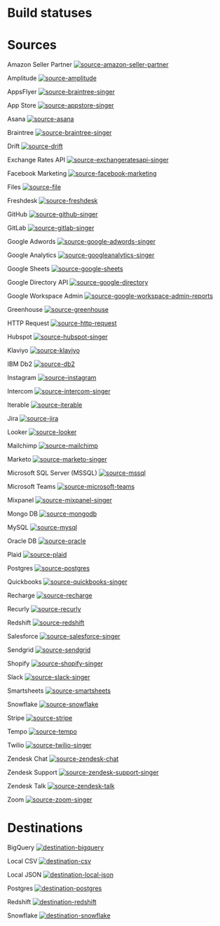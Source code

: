 # Build statuses

# Sources 
 Amazon Seller Partner   [![source-amazon-seller-partner](https://img.shields.io/endpoint?url=https%3A%2F%2Fstatus-api.airbyte.io%2Ftests%2Fsummary%2Fsource-amazon-seller-partner%2Fbadge.json)](https://status-api.airbyte.io/tests/summary/source-amazon-seller-partner)

 Amplitude   [![source-amplitude](https://img.shields.io/endpoint?url=https%3A%2F%2Fstatus-api.airbyte.io%2Ftests%2Fsummary%2Fsource-amplitude%2Fbadge.json)](https://status-api.airbyte.io/tests/summary/source-amplitude)

 AppsFlyer   [![source-braintree-singer](https://img.shields.io/endpoint?url=https%3A%2F%2Fstatus-api.airbyte.io%2Ftests%2Fsummary%2Fsource-appsflyer-singer%2Fbadge.json)](https://status-api.airbyte.io/tests/summary/source-appsflyer-singer) 

 App Store   [![source-appstore-singer](https://img.shields.io/endpoint?url=https%3A%2F%2Fstatus-api.airbyte.io%2Ftests%2Fsummary%2Fsource-appstore-singer%2Fbadge.json)](https://status-api.airbyte.io/tests/summary/source-appstore-singer)

 Asana   [![source-asana](https://img.shields.io/endpoint?url=https%3A%2F%2Fstatus-api.airbyte.io%2Ftests%2Fsummary%2Fsource-asana%2Fbadge.json)](https://status-api.airbyte.io/tests/summary/source-asana)

 Braintree   [![source-braintree-singer](https://img.shields.io/endpoint?url=https%3A%2F%2Fstatus-api.airbyte.io%2Ftests%2Fsummary%2Fsource-braintree-singer%2Fbadge.json)](https://status-api.airbyte.io/tests/summary/source-braintree-singer) 

 Drift   [![source-drift](https://img.shields.io/endpoint?url=https%3A%2F%2Fstatus-api.airbyte.io%2Ftests%2Fsummary%2Fsource-drift%2Fbadge.json)](https://status-api.airbyte.io/tests/summary/source-drift) 

 Exchange Rates API   [![source-exchangeratesapi-singer](https://img.shields.io/endpoint?url=https%3A%2F%2Fstatus-api.airbyte.io%2Ftests%2Fsummary%2Fsource-exchangeratesapi-singer%2Fbadge.json)](https://status-api.airbyte.io/tests/summary/source-exchangeratesapi-singer) 

 Facebook Marketing   [![source-facebook-marketing](https://img.shields.io/endpoint?url=https%3A%2F%2Fstatus-api.airbyte.io%2Ftests%2Fsummary%2Fsource-facebook-marketing%2Fbadge.json)](https://status-api.airbyte.io/tests/summary/source-facebook-marketing) 

 Files   [![source-file](https://img.shields.io/endpoint?url=https%3A%2F%2Fstatus-api.airbyte.io%2Ftests%2Fsummary%2Fsource-file%2Fbadge.json)](https://status-api.airbyte.io/tests/summary/source-file) 

 Freshdesk   [![source-freshdesk](https://img.shields.io/endpoint?url=https%3A%2F%2Fstatus-api.airbyte.io%2Ftests%2Fsummary%2Fsource-freshdesk%2Fbadge.json)](https://status-api.airbyte.io/tests/summary/source-freshdesk) 

 GitHub   [![source-github-singer](https://img.shields.io/endpoint?url=https%3A%2F%2Fstatus-api.airbyte.io%2Ftests%2Fsummary%2Fsource-github-singer%2Fbadge.json)](https://status-api.airbyte.io/tests/summary/source-github-singer) 

 GitLab   [![source-gitlab-singer](https://img.shields.io/endpoint?url=https%3A%2F%2Fstatus-api.airbyte.io%2Ftests%2Fsummary%2Fsource-gitlab-singer%2Fbadge.json)](https://status-api.airbyte.io/tests/summary/source-gitlab-singer) 

 Google Adwords   [![source-google-adwords-singer](https://img.shields.io/endpoint?url=https%3A%2F%2Fstatus-api.airbyte.io%2Ftests%2Fsummary%2Fsource-google-adwords-singer%2Fbadge.json)](https://status-api.airbyte.io/tests/summary/source-google-adwords-singer) 

 Google Analytics   [![source-googleanalytics-singer](https://img.shields.io/endpoint?url=https%3A%2F%2Fstatus-api.airbyte.io%2Ftests%2Fsummary%2Fsource-googleanalytics-singer%2Fbadge.json)](https://status-api.airbyte.io/tests/summary/source-googleanalytics-singer) 

 Google Sheets   [![source-google-sheets](https://img.shields.io/endpoint?url=https%3A%2F%2Fstatus-api.airbyte.io%2Ftests%2Fsummary%2Fsource-google-sheets%2Fbadge.json)](https://status-api.airbyte.io/tests/summary/source-google-sheets) 

 Google Directory API   [![source-google-directory](https://img.shields.io/endpoint?url=https%3A%2F%2Fstatus-api.airbyte.io%2Ftests%2Fsummary%2Fsource-google-directory%2Fbadge.json)](https://status-api.airbyte.io/tests/summary/source-google-directory) 

 Google Workspace Admin   [![source-google-workspace-admin-reports](https://img.shields.io/endpoint?url=https%3A%2F%2Fstatus-api.airbyte.io%2Ftests%2Fsummary%2Fsource-google-workspace-admin-reports%2Fbadge.json)](https://status-api.airbyte.io/tests/summary/source-google-workspace-admin-reports) 

 Greenhouse   [![source-greenhouse](https://img.shields.io/endpoint?url=https%3A%2F%2Fstatus-api.airbyte.io%2Ftests%2Fsummary%2Fsource-greenhouse%2Fbadge.json)](https://status-api.airbyte.io/tests/summary/source-greenhouse) 

 HTTP Request   [![source-http-request](https://img.shields.io/endpoint?url=https%3A%2F%2Fstatus-api.airbyte.io%2Ftests%2Fsummary%2Fsource-http-request%2Fbadge.json)](https://status-api.airbyte.io/tests/summary/source-http-request) 

 Hubspot   [![source-hubspot-singer](https://img.shields.io/endpoint?url=https%3A%2F%2Fstatus-api.airbyte.io%2Ftests%2Fsummary%2Fsource-hubspot%2Fbadge.json)](https://status-api.airbyte.io/tests/summary/source-hubspot) 

 Klaviyo   [![source-klaviyo](https://img.shields.io/endpoint?url=https%3A%2F%2Fstatus-api.airbyte.io%2Ftests%2Fsummary%2Fsource-klaviyo%2Fbadge.json)](https://status-api.airbyte.io/tests/summary/source-klaviyo) 

 IBM Db2   [![source-db2](https://img.shields.io/endpoint?url=https%3A%2F%2Fstatus-api.airbyte.io%2Ftests%2Fsummary%2Fsource-db2%2Fbadge.json)](https://status-api.airbyte.io/tests/summary/source-db2)

 Instagram   [![source-instagram](https://img.shields.io/endpoint?url=https%3A%2F%2Fstatus-api.airbyte.io%2Ftests%2Fsummary%2Fsource-instagram%2Fbadge.json)](https://status-api.airbyte.io/tests/summary/source-instagram) 

 Intercom   [![source-intercom-singer](https://img.shields.io/endpoint?url=https%3A%2F%2Fstatus-api.airbyte.io%2Ftests%2Fsummary%2Fsource-intercom-singer%2Fbadge.json)](https://status-api.airbyte.io/tests/summary/source-intercom-singer) 

 Iterable   [![source-iterable](https://img.shields.io/endpoint?url=https%3A%2F%2Fstatus-api.airbyte.io%2Ftests%2Fsummary%2Fsource-iterable%2Fbadge.json)](https://status-api.airbyte.io/tests/summary/source-iterable) 

 Jira   [![source-jira](https://img.shields.io/endpoint?url=https%3A%2F%2Fstatus-api.airbyte.io%2Ftests%2Fsummary%2Fsource-jira%2Fbadge.json)](https://status-api.airbyte.io/tests/summary/source-jira) 

 Looker   [![source-looker](https://img.shields.io/endpoint?url=https%3A%2F%2Fstatus-api.airbyte.io%2Ftests%2Fsummary%2Fsource-looker%2Fbadge.json)](https://status-api.airbyte.io/tests/summary/source-looker) 

 Mailchimp   [![source-mailchimp](https://img.shields.io/endpoint?url=https%3A%2F%2Fstatus-api.airbyte.io%2Ftests%2Fsummary%2Fsource-mailchimp%2Fbadge.json)](https://status-api.airbyte.io/tests/summary/source-mailchimp) 

 Marketo   [![source-marketo-singer](https://img.shields.io/endpoint?url=https%3A%2F%2Fstatus-api.airbyte.io%2Ftests%2Fsummary%2Fsource-marketo-singer%2Fbadge.json)](https://status-api.airbyte.io/tests/summary/source-marketo-singer) 

 Microsoft SQL Server \(MSSQL\)   [![source-mssql](https://img.shields.io/endpoint?url=https%3A%2F%2Fstatus-api.airbyte.io%2Ftests%2Fsummary%2Fsource-mssql%2Fbadge.json)](https://status-api.airbyte.io/tests/summary/source-mssql) 

 Microsoft Teams   [![source-microsoft-teams](https://img.shields.io/endpoint?url=https%3A%2F%2Fstatus-api.airbyte.io%2Ftests%2Fsummary%2Fsource-microsoft-teams%2Fbadge.json)](https://status-api.airbyte.io/tests/summary/source-microsoft-teams) 

 Mixpanel   [![source-mixpanel-singer](https://img.shields.io/endpoint?url=https%3A%2F%2Fstatus-api.airbyte.io%2Ftests%2Fsummary%2Fsource-mixpanel-singer%2Fbadge.json)](https://status-api.airbyte.io/tests/summary/source-mixpanel-singer) 

 Mongo DB   [![source-mongodb](https://img.shields.io/endpoint?url=https%3A%2F%2Fstatus-api.airbyte.io%2Ftests%2Fsummary%2Fsource-mongodb%2Fbadge.json)](https://status-api.airbyte.io/tests/summary/source-mongodb) 

 MySQL   [![source-mysql](https://img.shields.io/endpoint?url=https%3A%2F%2Fstatus-api.airbyte.io%2Ftests%2Fsummary%2Fsource-mysql%2Fbadge.json)](https://status-api.airbyte.io/tests/summary/source-mysql) 

 Oracle DB   [![source-oracle](https://img.shields.io/endpoint?url=https%3A%2F%2Fstatus-api.airbyte.io%2Ftests%2Fsummary%2Fsource-oracle%2Fbadge.json)](https://status-api.airbyte.io/tests/summary/source-oracle) 

 Plaid   [![source-plaid](https://img.shields.io/endpoint?url=https%3A%2F%2Fstatus-api.airbyte.io%2Ftests%2Fsummary%2Fsource-plaid%2Fbadge.json)](https://status-api.airbyte.io/tests/summary/source-plaid) 

 Postgres   [![source-postgres](https://img.shields.io/endpoint?url=https%3A%2F%2Fstatus-api.airbyte.io%2Ftests%2Fsummary%2Fsource-postgres%2Fbadge.json)](https://status-api.airbyte.io/tests/summary/source-postgres) 

 Quickbooks   [![source-quickbooks-singer](https://img.shields.io/endpoint?url=https%3A%2F%2Fstatus-api.airbyte.io%2Ftests%2Fsummary%2Fsource-quickbooks-singer%2Fbadge.json)](https://status-api.airbyte.io/tests/summary/source-quickbooks-singer) 

 Recharge   [![source-recharge](https://img.shields.io/endpoint?url=https%3A%2F%2Fstatus-api.airbyte.io%2Ftests%2Fsummary%2Fsource-recharge%2Fbadge.json)](https://status-api.airbyte.io/tests/summary/source-recharge) 

 Recurly   [![source-recurly](https://img.shields.io/endpoint?url=https%3A%2F%2Fstatus-api.airbyte.io%2Ftests%2Fsummary%2Fsource-recurly%2Fbadge.json)](https://status-api.airbyte.io/tests/summary/source-recurly) 

 Redshift   [![source-redshift](https://img.shields.io/endpoint?url=https%3A%2F%2Fstatus-api.airbyte.io%2Ftests%2Fsummary%2Fsource-redshift%2Fbadge.json)](https://status-api.airbyte.io/tests/summary/source-redshift) 

 Salesforce   [![source-salesforce-singer](https://img.shields.io/endpoint?url=https%3A%2F%2Fstatus-api.airbyte.io%2Ftests%2Fsummary%2Fsource-salesforce-singer%2Fbadge.json)](https://status-api.airbyte.io/tests/summary/source-salesforce-singer) 

 Sendgrid   [![source-sendgrid](https://img.shields.io/endpoint?url=https%3A%2F%2Fstatus-api.airbyte.io%2Ftests%2Fsummary%2Fsource-sendgrid%2Fbadge.json)](https://status-api.airbyte.io/tests/summary/source-sendgrid) 

 Shopify   [![source-shopify-singer](https://img.shields.io/endpoint?url=https%3A%2F%2Fstatus-api.airbyte.io%2Ftests%2Fsummary%2Fsource-shopify-singer%2Fbadge.json)](https://status-api.airbyte.io/tests/summary/source-shopify-singer) 

 Slack   [![source-slack-singer](https://img.shields.io/endpoint?url=https%3A%2F%2Fstatus-api.airbyte.io%2Ftests%2Fsummary%2Fsource-slack-singer%2Fbadge.json)](https://status-api.airbyte.io/tests/summary/source-slack-singer) 

 Smartsheets   [![source-smartsheets](https://img.shields.io/endpoint?url=https%3A%2F%2Fstatus-api.airbyte.io%2Ftests%2Fsummary%2Fsource-smartsheets%2Fbadge.json)](https://status-api.airbyte.io/tests/summary/source-smartsheets) 

 Snowflake   [![source-snowflake](https://img.shields.io/endpoint?url=https%3A%2F%2Fstatus-api.airbyte.io%2Ftests%2Fsummary%2Fsource-snowflake%2Fbadge.json)](https://status-api.airbyte.io/tests/summary/source-snowflake)

 Stripe   [![source-stripe](https://img.shields.io/endpoint?url=https%3A%2F%2Fstatus-api.airbyte.io%2Ftests%2Fsummary%2Fsource-stripe%2Fbadge.json)](https://status-api.airbyte.io/tests/summary/source-stripe) 

 Tempo   [![source-tempo](https://img.shields.io/endpoint?url=https%3A%2F%2Fstatus-api.airbyte.io%2Ftests%2Fsummary%2Fsource-tempo%2Fbadge.json)](https://status-api.airbyte.io/tests/summary/source-tempo) 

 Twilio   [![source-twilio-singer](https://img.shields.io/endpoint?url=https%3A%2F%2Fstatus-api.airbyte.io%2Ftests%2Fsummary%2Fsource-twilio-singer%2Fbadge.json)](https://status-api.airbyte.io/tests/summary/source-tempo) 

 Zendesk Chat   [![source-zendesk-chat](https://img.shields.io/endpoint?url=https%3A%2F%2Fstatus-api.airbyte.io%2Ftests%2Fsummary%2Fsource-zendesk-chat%2Fbadge.json)](https://status-api.airbyte.io/tests/summary/source-zendesk-chat) 

 Zendesk Support   [![source-zendesk-support-singer](https://img.shields.io/endpoint?url=https%3A%2F%2Fstatus-api.airbyte.io%2Ftests%2Fsummary%2Fsource-zendesk-support-singer%2Fbadge.json)](https://status-api.airbyte.io/tests/summary/source-zendesk-support-singer) 

 Zendesk Talk   [![source-zendesk-talk](https://img.shields.io/endpoint?url=https%3A%2F%2Fstatus-api.airbyte.io%2Ftests%2Fsummary%2Fsource-zendesk-talk%2Fbadge.json)](https://status-api.airbyte.io/tests/summary/source-zendesk-talk) 

 Zoom   [![source-zoom-singer](https://img.shields.io/endpoint?url=https%3A%2F%2Fstatus-api.airbyte.io%2Ftests%2Fsummary%2Fsource-zoom-singer%2Fbadge.json)](https://status-api.airbyte.io/tests/summary/source-zoom-singer) 

 
# Destinations
 BigQuery   [![destination-bigquery](https://img.shields.io/endpoint?url=https%3A%2F%2Fstatus-api.airbyte.io%2Ftests%2Fsummary%2Fdestination-bigquery%2Fbadge.json)](https://status-api.airbyte.io/tests/summary/destination-bigquery) 

 Local CSV   [![destination-csv](https://img.shields.io/endpoint?url=https%3A%2F%2Fstatus-api.airbyte.io%2Ftests%2Fsummary%2Fdestination-csv%2Fbadge.json)](https://status-api.airbyte.io/tests/summary/destination-csv) 

 Local JSON   [![destination-local-json](https://img.shields.io/endpoint?url=https%3A%2F%2Fstatus-api.airbyte.io%2Ftests%2Fsummary%2Fdestination-local-json%2Fbadge.json)](https://status-api.airbyte.io/tests/summary/destination-local-json) 

 Postgres   [![destination-postgres](https://img.shields.io/endpoint?url=https%3A%2F%2Fstatus-api.airbyte.io%2Ftests%2Fsummary%2Fdestination-postgres%2Fbadge.json)](https://status-api.airbyte.io/tests/summary/destination-postgres) 

 Redshift   [![destination-redshift](https://img.shields.io/endpoint?url=https%3A%2F%2Fstatus-api.airbyte.io%2Ftests%2Fsummary%2Fdestination-redshift%2Fbadge.json)](https://status-api.airbyte.io/tests/summary/destination-redshift) 

 Snowflake   [![destination-snowflake](https://img.shields.io/endpoint?url=https%3A%2F%2Fstatus-api.airbyte.io%2Ftests%2Fsummary%2Fdestination-snowflake%2Fbadge.json)](https://status-api.airbyte.io/tests/summary/destination-snowflake) 

